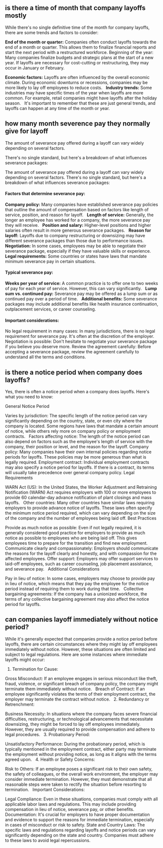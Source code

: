 
## is there a time of month that company layoffs mostly

While there's no single definitive time of the month for company layoffs, there are some trends and factors to consider:

**End of the month or quarter:** Companies often conduct layoffs towards the end of a month or quarter. This allows them to finalize financial reports and start the next period with a restructured workforce.
Beginning of the year: Many companies finalize budgets and strategic plans at the start of a new year. If layoffs are necessary for cost-cutting or restructuring, they may occur in January or February.

**Economic factors:** Layoffs are often influenced by the overall economic climate. During economic downturns or recessions, companies may be more likely to lay off employees to reduce costs.   
**Industry trends:** Some industries may have specific times of the year when layoffs are more common. For example, retail companies might have layoffs after the holiday season.   
It's important to remember that these are just general trends, and layoffs can happen at any time of the month or year.


## how many month severence pay they normally give for layoff

The amount of severance pay offered during a layoff can vary widely depending on several factors.

There's no single standard, but here's a breakdown of what influences severance packages:

The amount of severance pay offered during a layoff can vary widely depending on several factors. There's no single standard, but here's a breakdown of what influences severance packages:   

#### Factors that determine severance pay:

**Company policy:** Many companies have established severance pay policies that outline the amount of compensation based on factors like length of service, position, and reason for layoff.   
**Length of service:** Generally, the longer an employee has worked for a company, the more severance pay they will receive.   
**Position and salary:** Higher-level positions and higher salaries often result in more generous severance packages.   
**Reason for layoff:** Layoffs due to company restructuring or downsizing may have different severance packages than those due to performance issues.   
**Negotiation:** In some cases, employees may be able to negotiate their severance package, especially if they have valuable skills or experience.   
**Legal requirements:** Some countries or states have laws that mandate minimum severance pay in certain situations.  

#### Typical severance pay:

**Weeks per year of service:**  A common practice is to offer one to two weeks of pay for each year of service. However, this can vary significantly.   
**Lump sum vs. continued pay:** Severance pay may be offered as a lump sum or as continued pay over a period of time.   
**Additional benefits:** Some severance packages may include additional benefits like health insurance continuation, outplacement services, or career counseling.   

#### Important considerations:
No legal requirement in many cases: In many jurisdictions, there is no legal requirement for severance pay. It's often at the discretion of the employer.
Negotiation is possible: Don't hesitate to negotiate your severance package if you believe you deserve more.
Review the agreement carefully: Before accepting a severance package, review the agreement carefully to understand all the terms and conditions.


## is there a notice period when company does layoffs?

Yes, there is often a notice period when a company does layoffs. Here's what you need to know:

General Notice Period

Varies by jurisdiction: The specific length of the notice period can vary significantly depending on the country, state, or even city where the company is located. Some regions have laws that mandate a certain amount of notice, while others rely more on company policy or employment contracts.   
Factors affecting notice: The length of the notice period can also depend on factors such as the employee's length of service with the company, their position or level, and the reason for the layoff.
Company policy: Many companies have their own internal policies regarding notice periods for layoffs. These policies may be more generous than what is legally required.
Employment contract: Individual employment contracts may also specify a notice period for layoffs. If there is a contract, its terms will usually take precedence over general company policy.
Legal Requirements

WARN Act (US): In the United States, the Worker Adjustment and Retraining Notification (WARN) Act requires employers with 100 or more employees to provide 60 calendar-day advance notification of plant closings and mass layoffs.   
Other countries: Many other countries have similar laws requiring employers to provide advance notice of layoffs. These laws often specify the minimum notice period required, which can vary depending on the size of the company and the number of employees being laid off.
Best Practices

Provide as much notice as possible: Even if not legally required, it is generally considered good practice for employers to provide as much notice as possible to employees who are being laid off. This gives employees time to prepare for the transition and find new employment.
Communicate clearly and compassionately: Employers should communicate the reasons for the layoff clearly and honestly, and with compassion for the affected employees.
Offer support: Employers may offer support services to laid-off employees, such as career counseling, job placement assistance, and severance pay.   
Additional Considerations

Pay in lieu of notice: In some cases, employers may choose to provide pay in lieu of notice, which means that they pay the employee for the notice period instead of requiring them to work during that time.   
Collective bargaining agreements: If the company has a unionized workforce, the terms of any collective bargaining agreement may also affect the notice period for layoffs.


## can companies layoff immediately without notice period?

While it's generally expected that companies provide a notice period before layoffs, there are certain circumstances where they might lay off employees immediately without notice. However, these situations are often limited and subject to legal regulations. Here are some instances where immediate layoffs might occur:

1. Termination for Cause:

Gross Misconduct: If an employee engages in serious misconduct like theft, fraud, violence, or significant breach of company policy, the company might terminate them immediately without notice.   
Breach of Contract: If an employee significantly violates the terms of their employment contract, the employer may terminate the contract without notice.   
2. Redundancy or Retrenchment:

Business Necessity: In situations where the company faces severe financial difficulties, restructuring, or technological advancements that necessitate downsizing, they might be forced to lay off employees immediately. However, they are usually required to provide compensation and adhere to legal procedures.   
3. Probationary Period:

Unsatisfactory Performance: During the probationary period, which is typically mentioned in the employment contract, either party may terminate the employment without providing notice, as long as it aligns with the terms agreed upon.   
4. Health or Safety Concerns:

Risk to Others: If an employee poses a significant risk to their own safety, the safety of colleagues, or the overall work environment, the employer may consider immediate termination. However, they must demonstrate that all reasonable steps were taken to rectify the situation before resorting to termination.   
Important Considerations:

Legal Compliance: Even in these situations, companies must comply with all applicable labor laws and regulations. This may include providing compensation in lieu of notice, severance pay, or other benefits.
Documentation: It's crucial for employers to have proper documentation and evidence to support the reasons for immediate termination, especially in cases of misconduct or risk to safety.
State and Country Laws: The specific laws and regulations regarding layoffs and notice periods can vary significantly depending on the state and country. Companies must adhere to these laws to avoid legal repercussions.
